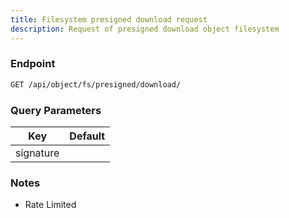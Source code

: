 ```yaml
---
title: Filesystem presigned download request
description: Request of presigned download object filesystem
---
```


### Endpoint

```bash
GET /api/object/fs/presigned/download/
```

### Query Parameters

| Key | Default |
|-----|---------|
| signature |  |

### Notes

- Rate Limited
